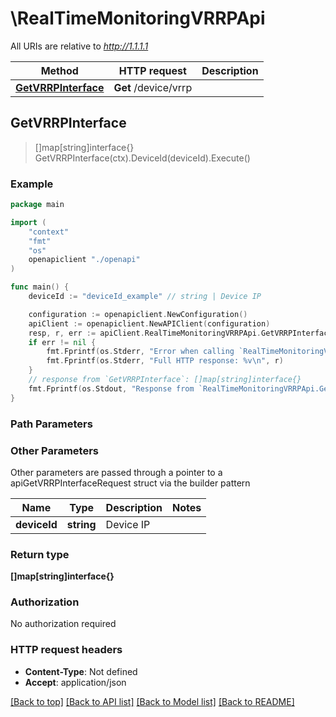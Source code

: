 # \RealTimeMonitoringVRRPApi

All URIs are relative to *http://1.1.1.1*

Method | HTTP request | Description
------------- | ------------- | -------------
[**GetVRRPInterface**](RealTimeMonitoringVRRPApi.md#GetVRRPInterface) | **Get** /device/vrrp | 



## GetVRRPInterface

> []map[string]interface{} GetVRRPInterface(ctx).DeviceId(deviceId).Execute()





### Example

```go
package main

import (
    "context"
    "fmt"
    "os"
    openapiclient "./openapi"
)

func main() {
    deviceId := "deviceId_example" // string | Device IP

    configuration := openapiclient.NewConfiguration()
    apiClient := openapiclient.NewAPIClient(configuration)
    resp, r, err := apiClient.RealTimeMonitoringVRRPApi.GetVRRPInterface(context.Background()).DeviceId(deviceId).Execute()
    if err != nil {
        fmt.Fprintf(os.Stderr, "Error when calling `RealTimeMonitoringVRRPApi.GetVRRPInterface``: %v\n", err)
        fmt.Fprintf(os.Stderr, "Full HTTP response: %v\n", r)
    }
    // response from `GetVRRPInterface`: []map[string]interface{}
    fmt.Fprintf(os.Stdout, "Response from `RealTimeMonitoringVRRPApi.GetVRRPInterface`: %v\n", resp)
}
```

### Path Parameters



### Other Parameters

Other parameters are passed through a pointer to a apiGetVRRPInterfaceRequest struct via the builder pattern


Name | Type | Description  | Notes
------------- | ------------- | ------------- | -------------
 **deviceId** | **string** | Device IP | 

### Return type

**[]map[string]interface{}**

### Authorization

No authorization required

### HTTP request headers

- **Content-Type**: Not defined
- **Accept**: application/json

[[Back to top]](#) [[Back to API list]](../README.md#documentation-for-api-endpoints)
[[Back to Model list]](../README.md#documentation-for-models)
[[Back to README]](../README.md)

